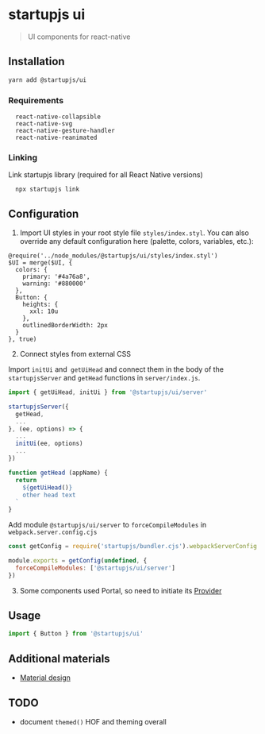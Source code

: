 # startupjs ui
> UI components for react-native

## Installation

```sh
yarn add @startupjs/ui
```

### Requirements

```
  react-native-collapsible
  react-native-svg
  react-native-gesture-handler
  react-native-reanimated
```

### Linking
Link startupjs library (required for all React Native versions)

```
  npx startupjs link
```

## Configuration
1. Import UI styles in your root style file `styles/index.styl`. You can also override any default configuration here (palette, colors, variables, etc.):
```styl
@require('../node_modules/@startupjs/ui/styles/index.styl')
$UI = merge($UI, {
  colors: {
    primary: '#4a76a8',
    warning: '#880000'
  },
  Button: {
    heights: {
      xxl: 10u
    },
    outlinedBorderWidth: 2px
  }
}, true)
```

2. Connect styles from external CSS

Import `initUi` and` getUiHead` and connect them in the body of the `startupjsServer` and `getHead` functions in `server/index.js`.

```js
import { getUiHead, initUi } from '@startupjs/ui/server'

startupjsServer({
  getHead,
  ...
}, (ee, options) => {
  ...
  initUi(ee, options)
  ...
})

function getHead (appName) {
  return `
    ${getUiHead()}
    other head text
  `
}
```

Add module `@startupjs/ui/server` to `forceCompileModules` in `webpack.server.config.cjs`

```js
const getConfig = require('startupjs/bundler.cjs').webpackServerConfig

module.exports = getConfig(undefined, {
  forceCompileModules: ['@startupjs/ui/server']
})
```

3. Some components used Portal, so need to initiate its [Provider](https://startupjs-ui.dmapper.co/docs/components/Portal#Initialization)

## Usage
```js
import { Button } from '@startupjs/ui'
```

## Additional materials
- [Material design](https://material.io/design/)

## TODO

- document `themed()` HOF and theming overall

